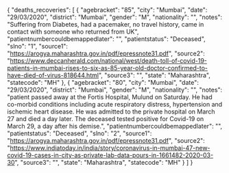 {
	"deaths_recoveries": [
		{
			"agebracket": "85",
			"city": "Mumbai",
			"date": "29/03/2020",
			"district": "Mumbai",
			"gender": "M",
			"nationality": "",
			"notes": "Suffering from Diabetes, had a pacemaker, no travel history, came in contact with someone who returned from UK",
			"patientnumbercouldbemappedlater": "",
			"patientstatus": "Deceased",
			"slno": "1",
			"source1": "https://arogya.maharashtra.gov.in/pdf/epressnote31.pdf",
			"source2": "https://www.deccanherald.com/national/west/death-toll-of-covid-19-patients-in-mumbai-rises-to-six-as-85-year-old-doctor-confirmed-to-have-died-of-virus-818644.html",
			"source3": "",
			"state": "Maharashtra",
			"statecode": "MH"
		},
		{
			"agebracket": "80",
			"city": "Mumbai",
			"date": "29/03/2020",
			"district": "Mumbai",
			"gender": "M",
			"nationality": "",
			"notes": "patient passed away at the Fortis Hospital, Mulund on Saturday. He had co-morbid conditions including acute respiratory distress, hypertension and ischemic heart disease. He was admitted to the private hospital on March 27 and died a day later. The deceased tested positive for Covid-19 on March 29, a day after his demise.",
			"patientnumbercouldbemappedlater": "",
			"patientstatus": "Deceased",
			"slno": "2",
			"source1": "https://arogya.maharashtra.gov.in/pdf/epressnote31.pdf",
			"source2": "https://www.indiatoday.in/india/story/coronavirus-in-mumbai-47-new-covid-19-cases-in-city-as-private-lab-data-pours-in-1661482-2020-03-30",
			"source3": "",
			"state": "Maharashtra",
			"statecode": "MH"
		}
	]
}

